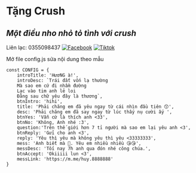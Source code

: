# Tặng Crush
## _Một điều nho nhỏ tỏ tình với crush_

Liên lạc: 0355098437
[![Facebook](https://i.imgur.com/GRqy96ts.jpg)](https://www.facebook.com/huy.8888888)
[![Tiktok](https://i.imgur.com/Nbfl1E7t.jpg)](https://www.tiktok.com/@huymilo99)

Mở file config.js sửa nội dung theo mẫu
```
const CONFIG = {
    introTitle: 'HươNG à!',
    introDesc: `Trái đất vốn lạ thường
    Mà sao em cứ đi nhầm đường
    Lạc vào tim anh lẻ loi
    Đằng sau chữ yêu đây là thương`,
    btnIntro: 'hihi',
    title: 'Phải chăng em đã yêu ngay từ cái nhìn đầu tiên 😙',
    desc: 'Phải chăng em đã say ngay từ lúc thấy nụ cười ấy ',
    btnYes: 'Vẫn cứ là thích anh <33',
    btnNo: 'Không, Anh nhé :3',
    question:'Trên thế giới hơn 7 tỉ người mà sao em lại yêu anh <3',
    btnReply: 'Gửi cho anh <3',
    reply: 'Yêu thì yêu mà không yêu thì yêu <33333333',
    mess: 'Anh biết mà 🥰. Yêu em nhiều nhiều 😘😘',
    messDesc: 'Tối nay 7h anh qua đón nhé công chúa.',
    btnAccept: 'Okiiiii lun <3',
    messLink: 'https://m.me/huy.8888888'
}
```
